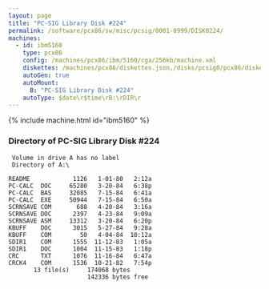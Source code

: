 ```yaml
---
layout: page
title: "PC-SIG Library Disk #224"
permalink: /software/pcx86/sw/misc/pcsig/0001-0999/DISK0224/
machines:
  - id: ibm5160
    type: pcx86
    config: /machines/pcx86/ibm/5160/cga/256kb/machine.xml
    diskettes: /machines/pcx86/diskettes.json,/disks/pcsig0/pcx86/diskettes.json
    autoGen: true
    autoMount:
      B: "PC-SIG Library Disk #224"
    autoType: $date\r$time\rB:\rDIR\r
---
```


{% include machine.html id="ibm5160" %}

### Directory of PC-SIG Library Disk #224

     Volume in drive A has no label
     Directory of A:\

    README            1126   1-01-80   2:12a
    PC-CALC  DOC     65280   3-20-84   6:38p
    PC-CALC  BAS     32085   7-15-84   6:41a
    PC-CALC  EXE     50944   7-15-84   6:50a
    SCRNSAVE COM       688   4-20-84   3:16a
    SCRNSAVE DOC      2397   4-23-84   9:09a
    SCRNSAVE ASM     13312   3-20-84   6:20p
    KBUFF    DOC      3015   5-27-84   9:28a
    KBUFF    COM        50   4-04-84  10:12a
    SDIR1    COM      1555  11-12-83   1:05a
    SDIR1    DOC      1004  11-15-83   1:18p
    CRC      TXT      1076  11-16-84   6:47a
    CRCK4    COM      1536  10-21-82   7:54p
           13 file(s)     174068 bytes
                          142336 bytes free
